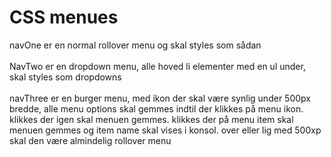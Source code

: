 # CSS menues
  navOne er en normal rollover menu og skal styles som sådan <br> <br>
  NavTwo er en dropdown menu, alle hoved li elementer med en ul under, skal styles som dropdowns <br> <br>
  navThree er en burger menu, med ikon der skal være synlig under 500px bredde, alle menu options skal gemmes indtil der klikkes på menu ikon. klikkes der igen skal menuen gemmes. klikkes der på 
  menu item skal menuen gemmes og item name skal vises i konsol.  over eller lig med 500xp skal den være almindelig rollover menu
